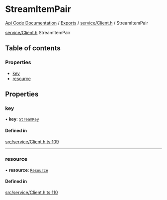 # StreamItemPair
 
[Api Code Documentation](../README.md) / [Exports](../modules.md) / [service/Client.h](../modules/service_Client_h.md) / StreamItemPair

[service/Client.h](../modules/service_Client_h.md).StreamItemPair

## Table of contents

### Properties

- [key](service_Client_h.StreamItemPair.md#key)
- [resource](service_Client_h.StreamItemPair.md#resource)

## Properties

### key

• **key**: [`StreamKey`](../modules/service_Client_h.md#streamkey)

#### Defined in

[src/service/Client.h.ts:109](https://github.com/openkfw/TruBudget/blob/90402cb/api/src/service/Client.h.ts#L109)

___

### resource

• **resource**: [`Resource`](service_Client_h.Resource.md)

#### Defined in

[src/service/Client.h.ts:110](https://github.com/openkfw/TruBudget/blob/90402cb/api/src/service/Client.h.ts#L110)
